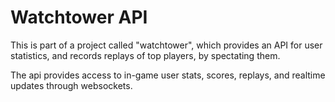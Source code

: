 # Watchtower API

This is part of a project called "watchtower", which provides an API for user statistics, and records replays of top players, by spectating them.

The api provides access to in-game user stats, scores, replays, and realtime updates through websockets.